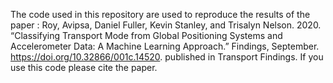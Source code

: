 The code used in this repository are used to reproduce the results of the paper : Roy, Avipsa, Daniel Fuller, Kevin Stanley, and Trisalyn Nelson. 2020. “Classifying Transport Mode from Global Positioning Systems and Accelerometer Data: A Machine Learning Approach.” Findings, September. https://doi.org/10.32866/001c.14520. published in Transport Findings.
If you use this code please cite the paper.
